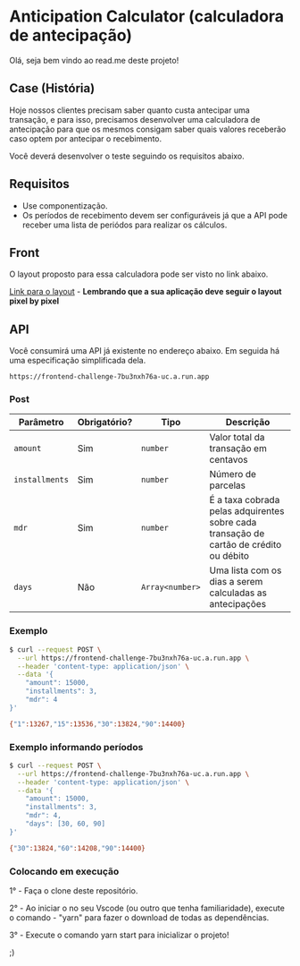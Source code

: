 # Anticipation Calculator (calculadora de antecipação)

Olá, seja bem vindo ao read.me deste projeto!

## Case (História)

Hoje nossos clientes precisam saber quanto custa antecipar uma transação, e para isso, precisamos desenvolver uma calculadora de antecipação para que os mesmos consigam saber quais valores receberão caso optem por antecipar o recebimento.

Você deverá desenvolver o teste seguindo os requisitos abaixo.

## Requisitos

- Use componentização.
- Os períodos de recebimento devem ser configuráveis já que a API pode receber uma lista de periódos para realizar os cálculos.

## Front

O layout proposto para essa calculadora pode ser visto no link abaixo.

[Link para o layout](https://www.figma.com/file/ipV80xJ29T7rdz0Aoo7xWv/Antecipation?node-id=0%3A1) - **Lembrando que a sua aplicação deve seguir o layout pixel by pixel**

## API

Você consumirá uma API já existente no endereço abaixo. Em seguida há uma especificação simplificada dela.

`https://frontend-challenge-7bu3nxh76a-uc.a.run.app`

### Post

| Parâmetro      | Obrigatório? | Tipo            | Descrição                                                                              |
| -------------- | ------------ | --------------- | -------------------------------------------------------------------------------------- |
| `amount`       | Sim          | `number`        | Valor total da transação em centavos                                                   |
| `installments` | Sim          | `number`        | Número de parcelas                                                                     |
| `mdr`          | Sim          | `number`        | É a taxa cobrada pelas adquirentes sobre cada transação de cartão de crédito ou débito |
| `days`         | Não          | `Array<number>` | Uma lista com os dias a serem calculadas as antecipações                               |

### Exemplo

```bash
$ curl --request POST \
  --url https://frontend-challenge-7bu3nxh76a-uc.a.run.app \
  --header 'content-type: application/json' \
  --data '{
	"amount": 15000,
	"installments": 3,
	"mdr": 4
}'

{"1":13267,"15":13536,"30":13824,"90":14400}
```

### Exemplo informando períodos

```bash
$ curl --request POST \
  --url https://frontend-challenge-7bu3nxh76a-uc.a.run.app \
  --header 'content-type: application/json' \
  --data '{
	"amount": 15000,
	"installments": 3,
	"mdr": 4,
	"days": [30, 60, 90]
}'

{"30":13824,"60":14208,"90":14400}
```

### Colocando em execução

1° - Faça o clone deste repositório.

2° - Ao iniciar o no seu Vscode (ou outro que tenha familiaridade), execute o comando - "yarn" para fazer o download de todas as dependências.

3° - Execute o comando yarn start para inicializar o projeto!

;)
